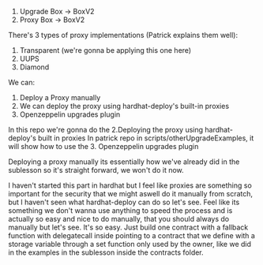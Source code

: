 1. Upgrade Box -> BoxV2
2. Proxy    Box 
         -> BoxV2

There's 3 types of proxy implementations (Patrick explains them well):
1. Transparent (we're gonna be applying this one here)
2. UUPS
3. Diamond

We can:
1. Deploy a Proxy manually
2. We can deploy the proxy using hardhat-deploy's built-in proxies
3. Openzeppelin upgrades plugin

In this repo we're gonna do the 2.Deploying the proxy using hardhat-deploy's built in proxies
In patrick repo in scripts/otherUpgradeExamples, it will show how to use the 3. Openzeppelin upgrades plugin

Deploying a proxy manually its essentially how we've already did in the sublesson so it's straight forward, we won't do it now.

I haven't started this part in hardhat but I feel like proxies are something so important for the security that we might aswell do it manually from scratch, but I haven't seen what hardhat-deploy can do so let's see. 
Feel like its something we don't wanna use anything to speed the process and is actually so easy and nice to do manually, that you should always do manually but let's see. It's so easy.
Just build one contract with a fallback function with delegatecall inside pointing to a contract that we define with a storage variable through a set function only used by the owner, like we did in the examples in the sublesson inside the contracts folder.
